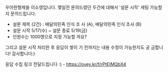 우아한형제들 이소영입니다.
몇일전 문의드렸던 두건에 대해서 '설문
시작' 세팅 가능할지 문의드립니다.

* 설문 제목 (2건) : 배달의민족 인식 조
사 (A), 배달의민족 인식 조사 (B)
* 설문 시작 5/17(수) ~ 설문 종료
5/19(금)
* 인원수는 1000명으로 지정 가능할
까요?

그리고 설문 시작 처리한 후 응답이 쌓이
기 전까지는 내용 수정이 가능한지도 궁
금합니다!
감사합니다:)



응답 수집 링크 전달드립니다 :)
- <a href="https://ovey.kr/f/rPtEIMQbX4" rel="noopener" class="external-link" target="_blank"><u>https://ovey.kr/f/rPtEIMQbX4</u></a>